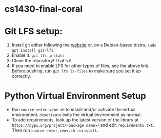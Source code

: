 # cs1430-final-coral

# Git LFS setup:
1. Install git either following the [website](https://git-lfs.github.com/) or, on a Debian-based distro, `sudo apt install git-lfs`.
2. Enable it: `git lfs install`
3. Clone the repository! That's it.
4. If you need to enable LFS for other types of files, see the above link. Before pushing, run `git lfs ls-files` to make sure you set it up correctly.

# Python Virtual Environment Setup
- Run `source enter_venv.sh` to install and/or activate the virtual environment. `deactivate` exits the virtual environment as normal.
- To add requirements, look up the latest version of the library at `https://pypi.org/project/<package name>/` and edit `requirements.txt`. Then run `source enter_venv.sh reinstall`.